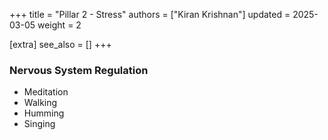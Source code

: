 +++
title = "Pillar 2 - Stress"
authors = ["Kiran Krishnan"]
updated = 2025-03-05
weight = 2

[extra]
see_also = []
+++


### Nervous System Regulation
- Meditation
- Walking
- Humming
- Singing
